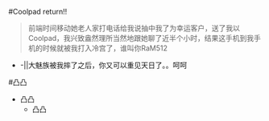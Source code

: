#Coolpad return!!
>前端时间移动她老人家打电话给我说抽中我了为幸运客户，送了我以Coolpad，我兴致盎然理所当然地跟她聊了近半个小时，结果这手机到我手机的时候就被我打入冷宫了，谁叫你RaM512  
- -||大魅族被我摔了之后，你又可以重见天日了。。呵呵

#凸凸
* 凸凸
  *  凸凸
